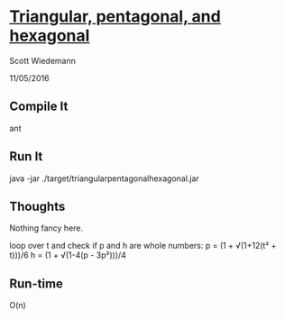 # [Triangular, pentagonal, and hexagonal](http://projecteuler.net/problem=45)
Scott Wiedemann

11/05/2016

## Compile It
ant


## Run It
java -jar ./target/triangularpentagonalhexagonal.jar

## Thoughts
Nothing fancy here.

loop over t and check if p and h are whole numbers:
p = (1 + √(1+12(t² + t)))/6
h = (1 + √(1-4(p - 3p²)))/4

## Run-time
O(n)
